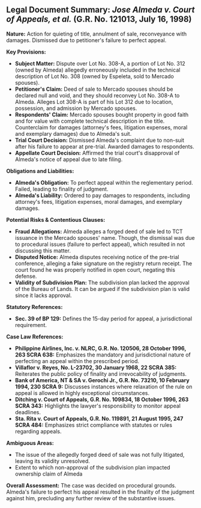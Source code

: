 ## Legal Document Summary: *Jose Almeda v. Court of Appeals, et al.* (G.R. No. 121013, July 16, 1998)

**Nature:** Action for quieting of title, annulment of sale, reconveyance with damages. Dismissed due to petitioner's failure to perfect appeal.

**Key Provisions:**

*   **Subject Matter:** Dispute over Lot No. 308-A, a portion of Lot No. 312 (owned by Almeda) allegedly erroneously included in the technical description of Lot No. 308 (owned by Espeleta, sold to Mercado spouses).
*   **Petitioner's Claim:** Deed of sale to Mercado spouses should be declared null and void, and they should reconvey Lot No. 308-A to Almeda. Alleges Lot 308-A is part of his Lot 312 due to location, possession, and admission by Mercado spouses.
*   **Respondents' Claim:** Mercado spouses bought property in good faith and for value with complete technical description in the title. Counterclaim for damages (attorney's fees, litigation expenses, moral and exemplary damages) due to Almeda's suit.
*   **Trial Court Decision:** Dismissed Almeda's complaint due to non-suit after his failure to appear at pre-trial. Awarded damages to respondents.
*   **Appellate Court Decision:** Affirmed the trial court's disapproval of Almeda's notice of appeal due to late filing.

**Obligations and Liabilities:**

*   **Almeda's Obligation:** To perfect appeal within the reglementary period. Failed, leading to finality of judgment.
*   **Almeda's Liability:** Ordered to pay damages to respondents, including attorney's fees, litigation expenses, moral damages, and exemplary damages.

**Potential Risks & Contentious Clauses:**

*   **Fraud Allegations:** Almeda alleges a forged deed of sale led to TCT issuance in the Mercado spouses' name. Though, the dismissal was due to procedural issues (failure to perfect appeal), which resulted in not discussing this matter.
*   **Disputed Notice:** Almeda disputes receiving notice of the pre-trial conference, alleging a fake signature on the registry return receipt. The court found he was properly notified in open court, negating this defense.
*   **Validity of Subdivision Plan:** The subdivision plan lacked the approval of the Bureau of Lands. It can be argued if the subdivision plan is valid since it lacks approval.

**Statutory References:**

*   **Sec. 39 of BP 129:** Defines the 15-day period for appeal, a jurisdictional requirement.

**Case Law References:**

*   **Philippine Airlines, Inc. v. NLRC, G.R. No. 120506, 28 October 1996, 263 SCRA 638:** Emphasizes the mandatory and jurisdictional nature of perfecting an appeal within the prescribed period.
*   **Villaflor v. Reyes, No. L-23702, 30 January 1968, 22 SCRA 385:** Reiterates the public policy of finality and irrevocability of judgments.
*   **Bank of America, NT & SA v. Gerochi Jr., G.R. No. 73210, 10 February 1994, 230 SCRA 9:** Discusses instances where relaxation of the rule on appeal is allowed in highly exceptional circumstances.
*   **Ditching v. Court of Appeals, G.R. No. 109834, 18 October 1996, 263 SCRA 343:** Highlights the lawyer's responsibility to monitor appeal deadlines.
*   **Sta. Rita v. Court of Appeals, G.R. No. 119891, 21 August 1995, 247 SCRA 484:** Emphasizes strict compliance with statutes or rules regarding appeals.

**Ambiguous Areas:**

*   The issue of the allegedly forged deed of sale was not fully litigated, leaving its validity unresolved.
*   Extent to which non-approval of the subdivision plan impacted ownership claim of Almeda

**Overall Assessment:** The case was decided on procedural grounds. Almeda's failure to perfect his appeal resulted in the finality of the judgment against him, precluding any further review of the substantive issues.

